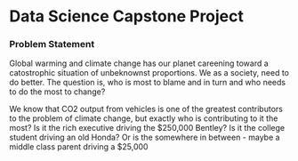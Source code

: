# Data Science Capstone Project

### Problem Statement
Global warming and climate change has our planet careening toward a catostrophic situation of unbeknownst proportions. We as a society, need to do better. The question is, who is most to blame and in turn and who needs to do the most to change?

We know that CO2 output from vehicles is one of the greatest contributors to the problem of climate change, but exactly who is contributing to it the most? Is it the rich executive driving the $250,000 Bentley? Is it the college student driving an old Honda? Or is the somewhere in between - maybe a middle class parent driving a $25,000 
